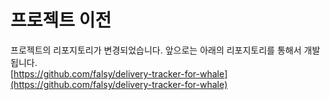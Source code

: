 # 프로젝트 이전

프로젝트의 리포지토리가 변경되었습니다. 앞으로는 아래의 리포지토리를 통해서 개발됩니다.  
[https://github.com/falsy/delivery-tracker-for-whale](https://github.com/falsy/delivery-tracker-for-whale)
